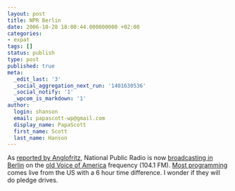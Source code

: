 ```yaml
---
layout: post
title: NPR Berlin
date: 2006-10-28 18:00:44.000000000 +02:00
categories:
- expat
tags: []
status: publish
type: post
published: true
meta:
  _edit_last: '3'
  _social_aggregation_next_run: '1401630536'
  _social_notify: '1'
  _wpcom_is_markdown: '1'
author:
  login: shanson
  email: papascott-wp@gmail.com
  display_name: PapaScott
  first_name: Scott
  last_name: Hanson
---
```

<p>As <a href="http://www.anglofritz.com/2006/10/the_new_voice_of_america.html">reported by Anglofritz</a>, National Public Radio is now <a href="http://www.npr.org/worldwide/berlin/">broadcasting in Berlin</a> on the <a href="http://www.iht.com/articles/2006/02/12/business/radio13.php">old Voice of America</a> frequency (104.1 FM). <a href="http://www.npr.org/worldwide/nprworldwide.html">Most programming</a> comes live from the US with a 6 hour time difference. I wonder if they will do pledge drives.</p>
